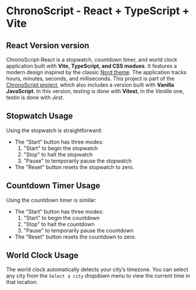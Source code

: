 # ChronoScript - React + TypeScript + Vite

## React Version version
ChronoScript-React is a stopwatch, countdown timer, and world clock application built with **Vite, TypeScript, and CSS modues**. It features a modern design inspired by the classic [Nord theme](https://www.nordtheme.com/). The application tracks hours, minutes, seconds, and milliseconds. This project is part of the [ChronoScript project](https://github.com/dpenedo/chronoscript), which also includes a version built with **Vanilla JavaScript**. In this version, testing is done with **Vitest**, in the *Vanilla* one, testin is done with *Jest*.  





## Stopwatch Usage
Using the stopwatch is straightforward:
- The "Start" button has three modes:
    1. "Start" to begin the stopwatch
    2. "Stop" to halt the stopwatch
    3. "Pause" to temporarily pause the stopwatch
- The "Reset" button resets the stopwatch to zero.

## Countdown Timer Usage
Using the countdown timer is similar:
- The "Start" button has three modes:
    1. "Start" to begin the countdown
    2. "Stop" to halt the countdown
    3. "Pause" to temporarily pause the countdown
- The "Reset" button resets the countdown to zero.

## World Clock Usage
The world clock automatically detects your city’s timezone. You can select any city from the `Select a city` dropdown menu to view the current time in that location.
